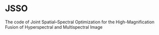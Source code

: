 # JSSO
The code of Joint Spatial–Spectral Optimization for the High-Magnification Fusion of Hyperspectral and Multispectral Image
